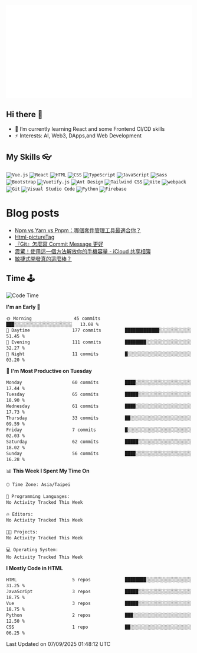 ![Welcome](./svg/welcome.svg)

## Hi there 👋

- 🌱 I’m currently learning React and some Frontend CI/CD skills
- ⚡ Interests: AI, Web3, DApps,and Web Development

## My Skills 👓

<div>
	<code><img width="50" src="https://user-images.githubusercontent.com/25181517/117448124-a2da9800-af3e-11eb-85d2-bd1b69b65603.png" alt="Vue.js" title="Vue.js"/></code>
	<code><img width="50" src="https://user-images.githubusercontent.com/25181517/183897015-94a058a6-b86e-4e42-a37f-bf92061753e5.png" alt="React" title="React"/></code>
	<code><img width="50" src="https://user-images.githubusercontent.com/25181517/192158954-f88b5814-d510-4564-b285-dff7d6400dad.png" alt="HTML" title="HTML"/></code>
	<code><img width="50" src="https://user-images.githubusercontent.com/25181517/183898674-75a4a1b1-f960-4ea9-abcb-637170a00a75.png" alt="CSS" title="CSS"/></code>
	<code><img width="50" src="https://user-images.githubusercontent.com/25181517/183890598-19a0ac2d-e88a-4005-a8df-1ee36782fde1.png" alt="TypeScript" title="TypeScript"/></code>
	<code><img width="50" src="https://user-images.githubusercontent.com/25181517/117447155-6a868a00-af3d-11eb-9cfe-245df15c9f3f.png" alt="JavaScript" title="JavaScript"/></code>
	<code><img width="50" src="https://user-images.githubusercontent.com/25181517/192158956-48192682-23d5-4bfc-9dfb-6511ade346bc.png" alt="Sass" title="Sass"/></code>
	<code><img width="50" src="https://user-images.githubusercontent.com/25181517/183898054-b3d693d4-dafb-4808-a509-bab54cf5de34.png" alt="Bootstrap" title="Bootstrap"/></code>
	<code><img width="50" src="https://github.com/marwin1991/profile-technology-icons/assets/136815194/50c63e54-074f-494b-b786-01eb7870c927" alt="Vuetify.js" title="Vuetify.js"/></code>
	<code><img width="50" src="https://user-images.githubusercontent.com/25181517/190887795-99cb0921-e57f-430b-a111-e165deedaa36.png" alt="Ant Design" title="Ant Design"/></code>
	<code><img width="50" src="https://user-images.githubusercontent.com/25181517/202896760-337261ed-ee92-4979-84c4-d4b829c7355d.png" alt="Tailwind CSS" title="Tailwind CSS"/></code>
	<code><img width="50" src="https://github-production-user-asset-6210df.s3.amazonaws.com/62091613/261395532-b40892ef-efb8-4b0e-a6b5-d1cfc2f3fc35.png" alt="Vite" title="Vite"/></code>
	<code><img width="50" src="https://user-images.githubusercontent.com/25181517/187955008-981340e6-b4cc-441b-80cf-7a5e94d29e7e.png" alt="webpack" title="webpack"/></code>
	<code><img width="50" src="https://user-images.githubusercontent.com/25181517/192108372-f71d70ac-7ae6-4c0d-8395-51d8870c2ef0.png" alt="Git" title="Git"/></code>
	<code><img width="50" src="https://user-images.githubusercontent.com/25181517/192108891-d86b6220-e232-423a-bf5f-90903e6887c3.png" alt="Visual Studio Code" title="Visual Studio Code"/></code>
	<code><img width="50" src="https://user-images.githubusercontent.com/25181517/183423507-c056a6f9-1ba8-4312-a350-19bcbc5a8697.png" alt="Python" title="Python"/></code>
	<code><img width="50" src="https://user-images.githubusercontent.com/25181517/189716855-2c69ca7a-5149-4647-936d-780610911353.png" alt="Firebase" title="Firebase"/></code>
</div>

# Blog posts

<!-- BLOG-POST-LIST:START -->
- [Npm vs Yarn vs Pnpm：哪個套件管理工具最適合你？](https://colinchiu87.github.io/posts/Other-nodePackageManagers/)
- [Html-pictureTag](https://colinchiu87.github.io/posts/Html-pictureTag/)
- [『Git』怎麼寫 Commit Message 更好](https://colinchiu87.github.io/posts/Git-commitMessage/)
- [震驚！使用這一個方法解放你的手機容量 - iCloud 共享相簿](https://colinchiu87.github.io/posts/Iphone-sharedAlbum/)
- [敏捷式開發真的這麼棒？](https://colinchiu87.github.io/posts/Other-agile/)
<!-- BLOG-POST-LIST:END -->

## Time 🕹

<!--START_SECTION:waka-->
![Code Time](http://img.shields.io/badge/Code%20Time-9%20hrs%2019%20mins-blue)

**I'm an Early 🐤** 

```text
🌞 Morning                45 commits          ███░░░░░░░░░░░░░░░░░░░░░░   13.08 % 
🌆 Daytime                177 commits         █████████████░░░░░░░░░░░░   51.45 % 
🌃 Evening                111 commits         ████████░░░░░░░░░░░░░░░░░   32.27 % 
🌙 Night                  11 commits          █░░░░░░░░░░░░░░░░░░░░░░░░   03.20 % 
```
📅 **I'm Most Productive on Tuesday** 

```text
Monday                   60 commits          ████░░░░░░░░░░░░░░░░░░░░░   17.44 % 
Tuesday                  65 commits          █████░░░░░░░░░░░░░░░░░░░░   18.90 % 
Wednesday                61 commits          ████░░░░░░░░░░░░░░░░░░░░░   17.73 % 
Thursday                 33 commits          ██░░░░░░░░░░░░░░░░░░░░░░░   09.59 % 
Friday                   7 commits           █░░░░░░░░░░░░░░░░░░░░░░░░   02.03 % 
Saturday                 62 commits          █████░░░░░░░░░░░░░░░░░░░░   18.02 % 
Sunday                   56 commits          ████░░░░░░░░░░░░░░░░░░░░░   16.28 % 
```


📊 **This Week I Spent My Time On** 

```text
🕑︎ Time Zone: Asia/Taipei

💬 Programming Languages: 
No Activity Tracked This Week

🔥 Editors: 
No Activity Tracked This Week

🐱‍💻 Projects: 
No Activity Tracked This Week

💻 Operating System: 
No Activity Tracked This Week
```

**I Mostly Code in HTML** 

```text
HTML                     5 repos             ████████░░░░░░░░░░░░░░░░░   31.25 % 
JavaScript               3 repos             █████░░░░░░░░░░░░░░░░░░░░   18.75 % 
Vue                      3 repos             █████░░░░░░░░░░░░░░░░░░░░   18.75 % 
Python                   2 repos             ███░░░░░░░░░░░░░░░░░░░░░░   12.50 % 
CSS                      1 repo              ██░░░░░░░░░░░░░░░░░░░░░░░   06.25 % 
```




 Last Updated on 07/09/2025 01:48:12 UTC
<!--END_SECTION:waka-->

<!--
**ColinChiu87/ColinChiu87** is a ✨ _special_ ✨ repository because its `README.md` (this file) appears on your GitHub profile.

Here are some ideas to get you started:

- 🔭 I’m currently working on ...
- 🌱 I’m currently learning ...
- 👯 I’m looking to collaborate on ...
- 🤔 I’m looking for help with ...
- 💬 Ask me about ...
- 📫 How to reach me: ...
- 😄 Pronouns: ...
- ⚡ Fun fact: ...
-->
